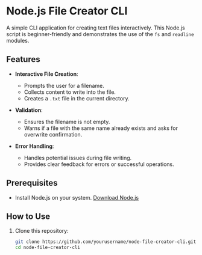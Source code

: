 
# Node.js File Creator CLI

A simple CLI application for creating text files interactively. This Node.js script is beginner-friendly and demonstrates the use of the `fs` and `readline` modules.

## Features
- **Interactive File Creation**:
  - Prompts the user for a filename.
  - Collects content to write into the file.
  - Creates a `.txt` file in the current directory.
  
- **Validation**:
  - Ensures the filename is not empty.
  - Warns if a file with the same name already exists and asks for overwrite confirmation.

- **Error Handling**:
  - Handles potential issues during file writing.
  - Provides clear feedback for errors or successful operations.

## Prerequisites
- Install Node.js on your system. [Download Node.js](https://nodejs.org)

## How to Use
1. Clone this repository:
   ```bash
   git clone https://github.com/yourusername/node-file-creator-cli.git
   cd node-file-creator-cli
